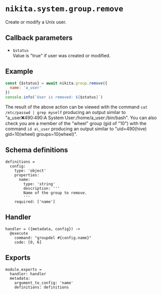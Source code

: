 
# `nikita.system.group.remove`

Create or modify a Unix user.

## Callback parameters

* `$status`   
  Value is "true" if user was created or modified.

## Example

```js
const {$status} = await nikita.group.remove({
  name: 'a_user'
})
console.info(`User is removed: ${$status}`)
```

The result of the above action can be viewed with the command
`cat /etc/passwd | grep myself` producing an output similar to
"a\_user:x:490:490:A System User:/home/a\_user:/bin/bash". You can also check
you are a member of the "wheel" group (gid of "10") with the command
`id a\_user` producing an output similar to 
"uid=490(hive) gid=10(wheel) groups=10(wheel)".

## Schema definitions

    definitions =
      config:
        type: 'object'
        properties:
          name:
            type: 'string'
            description: '''
            Name of the group to remove.
            '''
        required: ['name']

## Handler

    handler = ({metadata, config}) ->
      @execute
        command: "groupdel #{config.name}"
        code: [0, 6]

## Exports

    module.exports =
      handler: handler
      metadata:
        argument_to_config: 'name'
        definitions: definitions
